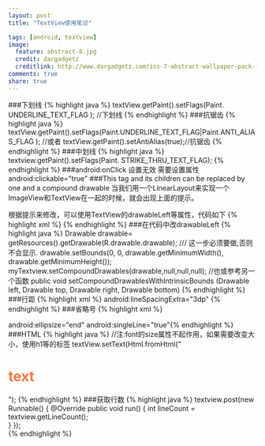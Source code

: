 ```yaml
---
layout: post
title: "TextView使用笔记"

tags: [android, textview]
image:
  feature: abstract-8.jpg
  credit: dargadgetz
  creditlink: http://www.dargadgetz.com/ios-7-abstract-wallpaper-pack-for-iphone-5-and-ipod-touch-retina/
comments: true
share: true
---
```

###下划线
 {% highlight java %}
textView.getPaint().setFlags(Paint. UNDERLINE_TEXT_FLAG ); //下划线
 {% endhighlight %}
###抗锯齿
 {% highlight java %}
textView.getPaint().setFlags(Paint.UNDERLINE_TEXT_FLAG|Paint.ANTI_ALIAS_FLAG );
//或者
textView.getPaint().setAntiAlias(true);//抗锯齿
{% endhighlight %}
###中划线
 {% highlight java %}
textview.getPaint().setFlags(Paint. STRIKE_THRU_TEXT_FLAG); 
{% endhighlight %}
###android:onClick 设置无效
需要设置属性android:clickable="true"
###This tag and its children can be replaced by one <TextView/> and a compound drawable
当我们用一个LinearLayout来实现一个ImageView和TextView在一起的时候，就会出现上面的提示。

根据提示来修改，可以使用TextView的drawableLeft等属性，代码如下
 {% highlight xml %}
<TextView
        android:layout_width="wrap_content"
        android:layout_height="wrap_content"
        android:drawableLeft="@drawable/ic_launcher"
        android:drawablePadding="4dp" 
        android:gravity="center"
        />
{% endhighlight %}
###在代码中改drawableLeft
 {% highlight java %}
Drawable drawable= getResources().getDrawable(R.drawable.drawable);
/// 这一步必须要做,否则不会显示.
drawable.setBounds(0, 0, drawable.getMinimumWidth(), drawable.getMinimumHeight());
myTextview.setCompoundDrawables(drawable,null,null,null);
//也或参考另一个函数
public void setCompoundDrawablesWithIntrinsicBounds (Drawable left, Drawable top, Drawable right, Drawable bottom)
{% endhighlight %}
###行距
 {% highlight xml %}
android:lineSpacingExtra="3dp"
{% endhighlight %}
###省略号
 {% highlight xml %}
<!-- start,end,middle,marquee-->
android:ellipsize="end"
android:singleLine="true"{% endhighlight %}
###HTML
 {% highlight java %}
//注:font的size属性不起作用，如果需要改变大小，使用h1等的标签
textView.setText(Html.fromHtml("<h1><font color='#FF783F'>text</font></h1>");
{% endhighlight %}
###获取行数
 {% highlight java %}
textview.post(new Runnable() {
    @Override
    public void run() {
        int lineCount = textview.getLineCount();          
    }
});    
{% endhighlight %}